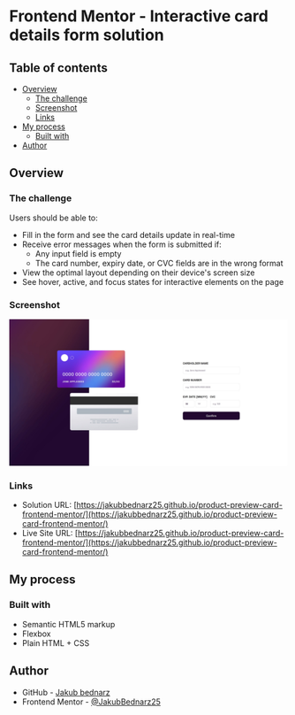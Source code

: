 # Frontend Mentor - Interactive card details form solution

## Table of contents

- [Overview](#overview)
  - [The challenge](#the-challenge)
  - [Screenshot](#screenshot)
  - [Links](#links)
- [My process](#my-process)
  - [Built with](#built-with)
- [Author](#author)

## Overview

### The challenge

Users should be able to:

- Fill in the form and see the card details update in real-time
- Receive error messages when the form is submitted if:
  - Any input field is empty
  - The card number, expiry date, or CVC fields are in the wrong format
- View the optimal layout depending on their device's screen size
- See hover, active, and focus states for interactive elements on the page

### Screenshot

![](./screenshot.jpg)

### Links

- Solution URL: [https://jakubbednarz25.github.io/product-preview-card-frontend-mentor/](https://jakubbednarz25.github.io/product-preview-card-frontend-mentor/)
- Live Site URL: [https://jakubbednarz25.github.io/product-preview-card-frontend-mentor/](https://jakubbednarz25.github.io/product-preview-card-frontend-mentor/)

## My process

### Built with

- Semantic HTML5 markup
- Flexbox
- Plain HTML + CSS

## Author

- GitHub - [Jakub bednarz](https://github.com/JakubBednarz25)
- Frontend Mentor - [@JakubBednarz25](https://www.frontendmentor.io/profile/JakubBednarz25)